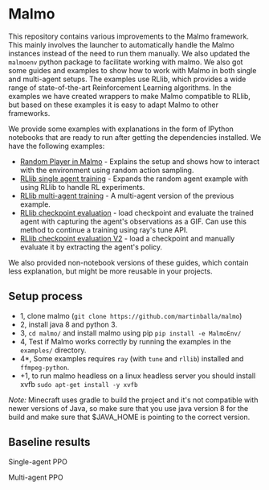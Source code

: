 # Malmo

This repository contains various improvements to the Malmo framework. This mainly involves the launcher to automatically handle the Malmo instances instead of the need to run them manually. We also updated the ```malmoenv``` python package to facilitate working with malmo. We also got some guides and examples to show how to work with Malmo in both single and multi-agent setups. The examples use RLlib, which provides a wide range of state-of-the-art Reinforcement Learning algorithms. In the examples we have created wrappers to make Malmo compatible to RLlib, but based on these examples it is easy to adapt Malmo to other frameworks.

We provide some examples with explanations in the form of IPython notebooks that are ready to run after getting the dependencies installed.
We have the following examples:
- [Random Player in Malmo](notebooks/random_agent_malmo.ipynb) - Explains the setup and shows how to interact with the environment using random action sampling.
- [RLlib single agent training](notebooks/rllib_single_agent.ipynb) - Expands the random agent example with using RLlib to handle RL experiments.
- [RLlib multi-agent training](notebooks/rllib_multi_agent.ipynb) - A multi-agent version of the previous example.
- [RLlib checkpoint evaluation](notebooks/rllib_evaluate_checkpoint.ipynb) - load checkpoint and evaluate the trained agent with capturing the agent's observations as a GIF. Can use this method to continue a training using ray's tune API.
- [RLlib checkpoint evaluation V2](notebooks/rllib_evaluate_checkpoint_v2.ipynb) - load a checkpoint and manually evaluate it by extracting the agent's policy.

We also provided non-notebook versions of these guides, which contain less explanation, but might be more reusable in your projects.

## Setup process 
- 1, clone malmo (```git clone https://github.com/martinballa/malmo```)
- 2, install java 8 and python 3. 
- 3, ```cd malmo/``` and install malmo using pip ```pip install -e MalmoEnv/``` 
- 4, Test if Malmo works correctly by running the examples in the ```examples/``` directory.
- 4*, Some examples requires ```ray``` (with ```tune``` and ```rllib```) installed and ```ffmpeg-python```. 
- +1, to run malmo headless on a linux headless server you should install xvfb ```sudo apt-get install -y xvfb```

*Note:* Minecraft uses gradle to build the project and it's not compatible with newer versions of Java, so make sure that you use java version 8 for the build and make sure that $JAVA_HOME is pointing to the correct version.

## Baseline results
Single-agent PPO

Multi-agent PPO